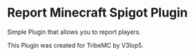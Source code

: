 # Report Minecraft Spigot Plugin
Simple Plugin that allows you to report players.

This Plugin was created for TribeMC by V3lop5.